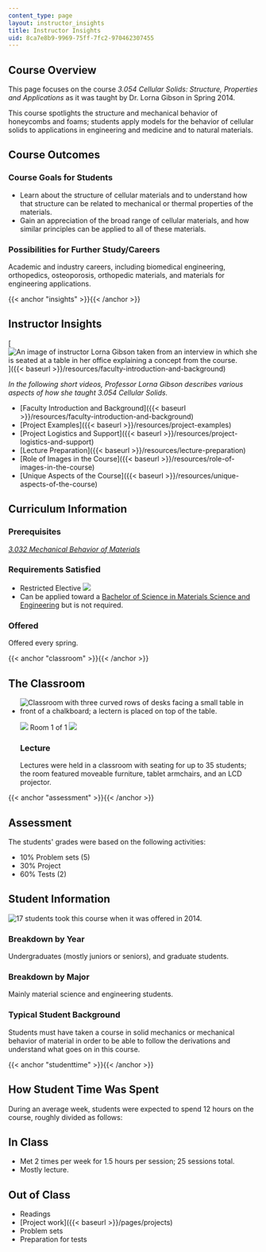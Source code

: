```yaml
---
content_type: page
layout: instructor_insights
title: Instructor Insights
uid: 8ca7e8b9-9969-75ff-7fc2-970462307455
---
```


Course Overview
---------------

This page focuses on the course _3.054 Cellular Solids: Structure, Properties and Applications_ as it was taught by Dr. Lorna Gibson in Spring 2014.

This course spotlights the structure and mechanical behavior of honeycombs and foams; students apply models for the behavior of cellular solids to applications in engineering and medicine and to natural materials.

Course Outcomes
---------------

### Course Goals for Students

*   Learn about the structure of cellular materials and to understand how that structure can be related to mechanical or thermal properties of the materials.
*   Gain an appreciation of the broad range of cellular materials, and how similar principles can be applied to all of these materials.

### Possibilities for Further Study/Careers

Academic and industry careers, including biomedical engineering, orthopedics, osteoporosis, orthopedic materials, and materials for engineering applications.

{{< anchor "insights" >}}{{< /anchor >}}

Instructor Insights
-------------------

[![An image of instructor Lorna Gibson taken from an interview in which she is seated at a table in her office explaining a concept from the course.](BASEURL_PLACEHOLDER/resources/3-054_video)]({{< baseurl >}}/resources/faculty-introduction-and-background)

_In the following short videos, Professor Lorna Gibson describes various aspects of how she taught _3.054 Cellular Solids_._

*   [Faculty Introduction and Background]({{< baseurl >}}/resources/faculty-introduction-and-background)
*   [Project Examples]({{< baseurl >}}/resources/project-examples)
*   [Project Logistics and Support]({{< baseurl >}}/resources/project-logistics-and-support)
*   [Lecture Preparation]({{< baseurl >}}/resources/lecture-preparation)
*   [Role of Images in the Course]({{< baseurl >}}/resources/role-of-images-in-the-course)
*   [Unique Aspects of the Course]({{< baseurl >}}/resources/unique-aspects-of-the-course)

Curriculum Information
----------------------

### Prerequisites

[_3.032 Mechanical Behavior of Materials_](/courses/3-032-mechanical-behavior-of-materials-fall-2007/)

### Requirements Satisfied

*   Restricted Elective ![](/images/educator/icon-question-rest.png)
*   Can be applied toward a [Bachelor of Science in Materials Science and Engineering](http://web.mit.edu/catalog/degre.engin.ch3.html#three) but is not required.

### Offered

Offered every spring.

{{< anchor "classroom" >}}{{< /anchor >}}

The Classroom
-------------

*   ![Classroom with three curved rows of desks facing a small table in front of a chalkboard; a lectern is placed on top of the table.](BASEURL_PLACEHOLDER/resources/3-054_classroom-1)
    
    ![](/images/educator/classroom_prev_dim.png) Room 1 of 1 ![](/images/educator/classroom_next_dim.png)
    
    ### Lecture
    
    Lectures were held in a classroom with seating for up to 35 students; the room featured moveable furniture, tablet armchairs, and an LCD projector.
    

{{< anchor "assessment" >}}{{< /anchor >}}

Assessment
----------

The students' grades were based on the following activities:

- 10% Problem sets (5)
- 30% Project
- 60% Tests (2)

Student Information
-------------------

![17 students took this course when it was offered in 2014.](BASEURL_PLACEHOLDER/resources/3-054_stat-students)

### Breakdown by Year

Undergraduates (mostly juniors or seniors), and graduate students.

### Breakdown by Major

Mainly material science and engineering students.

### Typical Student Background

Students must have taken a course in solid mechanics or mechanical behavior of material in order to be able to follow the derivations and understand what goes on in this course.

{{< anchor "studenttime" >}}{{< /anchor >}}

How Student Time Was Spent
--------------------------

During an average week, students were expected to spend 12 hours on the course, roughly divided as follows:

In Class
--------

*   Met 2 times per week for 1.5 hours per session; 25 sessions total.
*   Mostly lecture.

Out of Class
------------

*   Readings
*   [Project work]({{< baseurl >}}/pages/projects)
*   Problem sets
*   Preparation for tests
